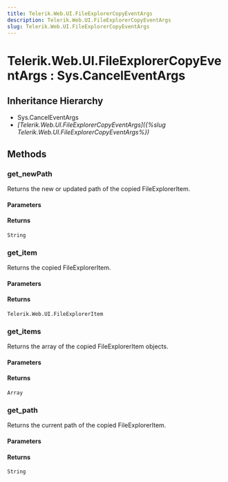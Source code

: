 ```yaml
---
title: Telerik.Web.UI.FileExplorerCopyEventArgs
description: Telerik.Web.UI.FileExplorerCopyEventArgs
slug: Telerik.Web.UI.FileExplorerCopyEventArgs
---
```


# Telerik.Web.UI.FileExplorerCopyEventArgs : Sys.CancelEventArgs 

## Inheritance Hierarchy

* Sys.CancelEventArgs
* *[Telerik.Web.UI.FileExplorerCopyEventArgs]({%slug Telerik.Web.UI.FileExplorerCopyEventArgs%})*


## Methods

###  get_newPath

Returns the new or updated path of the copied FileExplorerItem.

#### Parameters

#### Returns

`String` 

### get_item

Returns the copied FileExplorerItem.

#### Parameters

#### Returns

`Telerik.Web.UI.FileExplorerItem` 

### get_items

Returns the array of the copied FileExplorerItem objects.

#### Parameters

#### Returns

`Array` 

### get_path

Returns the current path of the copied FileExplorerItem.

#### Parameters

#### Returns

`String` 

